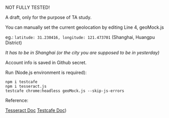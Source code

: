 NOT FULLY TESTED! 

A draft, only for the purpose of TA study.

You can manually set the current geolocation by editing Line 4, geoMock.js

eg.: `latitude: 31.230416, longitude: 121.473701` (Shanghai, Huangpu District)

*It has to be in Shanghai (or the city you are supposed to be in yesterday)*

Account info is saved in Github secret.

Run (Node.js environment is required):
```
npm i testcafe
npm i tesseract.js
testcafe chrome:headless geoMock.js --skip-js-errors
```

Reference:

[Tesseract Doc](https://github.com/naptha/tesseract.js/blob/master/docs/api.md)
[Testcafe Doc](https://testcafe.io/documentation/402632/api))
